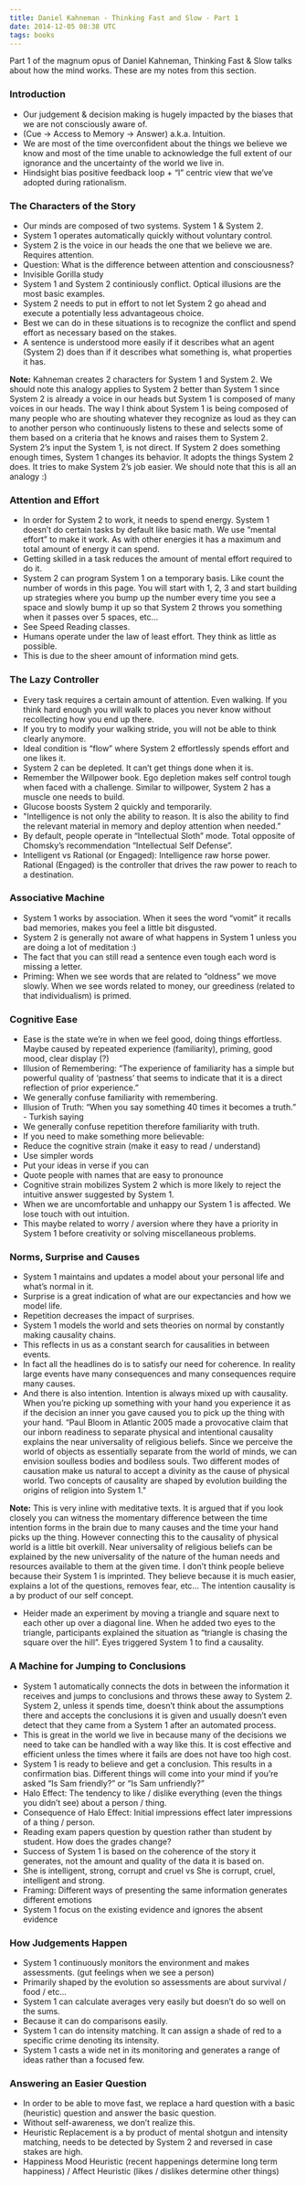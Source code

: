 ```yaml
---
title: Daniel Kahneman - Thinking Fast and Slow - Part 1
date: 2014-12-05 08:38 UTC
tags: books
---
```


Part 1 of the magnum opus of Daniel Kahneman, Thinking Fast & Slow talks about how the mind works. These are my notes from this section.

### Introduction

* Our judgement & decision making is hugely impacted by the biases that we are not consciously aware of.
* (Cue -> Access to Memory -> Answer) a.k.a. Intuition.
* We are most of the time overconfident about the things we believe we know and most of the time unable to acknowledge the full extent of our ignorance and the uncertainty of the world we live in.
* Hindsight bias positive feedback loop + “I” centric view that we’ve adopted during rationalism.

### The Characters of the Story

* Our minds are composed of two systems. System 1 & System 2.
* System 1 operates automatically quickly without voluntary control.
* System 2 is the voice in our heads the one that we believe we are. Requires attention.
* Question: What is the difference between attention and consciousness?
* Invisible Gorilla study
* System 1 and System 2 continiously conflict. Optical illusions are the most basic examples.
* System 2 needs to put in effort to not let System 2 go ahead and execute a potentially less advantageous choice.
* Best we can do in these situations is to recognize the conflict and spend effort as necessary based on the stakes.
* A sentence is understood more easily if it describes what an agent (System 2) does than if it describes what something is, what properties it has.

**Note:** Kahneman creates 2 characters for System 1 and System 2. We should note this analogy applies to System 2 better than System 1 since System 2 is already a voice in our heads but System 1 is composed of many voices in our heads. The way I think about System 1 is being composed of many people who are shouting whatever they recognize as loud as they can to another person who continuously listens to these and selects some of them based on a criteria that he knows and raises them to System 2. System 2’s input the System 1, is not direct. If System 2 does something enough times, System 1 changes its behavior. It adopts the things System 2 does. It tries to make System 2’s job easier. We should note that this is all an analogy :)

### Attention and Effort

* In order for System 2 to work, it needs to spend energy. System 1 doesn’t do certain tasks by default like basic math. We use “mental effort” to make it work. As with other energies it has a maximum and total amount of energy it can spend.
* Getting skilled in a task reduces the amount of mental effort required to do it.
* System 2 can program System 1 on a temporary basis. Like count the number of words in this page. You will start with 1, 2, 3 and start building up strategies where you bump up the number every time you see a space and slowly bump it up so that System 2 throws you something when it passes over 5 spaces, etc…
* See Speed Reading classes.
* Humans operate under the law of least effort. They think as little as possible.
* This is due to the sheer amount of information mind gets.

### The Lazy Controller

* Every task requires a certain amount of attention. Even walking. If you think hard enough you will walk to places you never know without recollecting how you end up there.
* If you try to modify your walking stride, you will not be able to think clearly anymore.
* Ideal condition is “flow” where System 2 effortlessly spends effort and one likes it.
* System 2 can be depleted. It can’t get things done when it is.
* Remember the Willpower book. Ego depletion makes self control tough when faced with a challenge. Similar to willpower, System 2 has a muscle one needs to build.
* Glucose boosts System 2 quickly and temporarily.
* "Intelligence is not only the ability to reason. It is also the ability to find the relevant material in memory and deploy attention when needed.”
* By default, people operate in “Intellectual Sloth” mode. Total opposite of Chomsky’s recommendation “Intellectual Self Defense”.
* Intelligent vs Rational (or Engaged): Intelligence raw horse power. Rational (Engaged) is the controller that drives the raw power to reach to a destination.

### Associative Machine

* System 1 works by association. When it sees the word “vomit” it recalls bad memories, makes you feel a little bit disgusted.
* System 2 is generally not aware of what happens in System 1 unless you are doing a lot of meditation :)
* The fact that you can still read a sentence even tough each word is missing a letter.
* Priming: When we see words that are related to “oldness” we move slowly. When we see words related to money, our greediness (related to that individualism) is primed.

### Cognitive Ease

* Ease is the state we’re in when we feel good, doing things effortless. Maybe caused by repeated experience (familiarity), priming, good mood, clear display (?)
* Illusion of Remembering: “The experience of familiarity has a simple but powerful quality of ‘pastness’ that seems to indicate that it is a direct reflection of prior experience.”
* We generally confuse familiarity with remembering.
* Illusion of Truth: “When you say something 40 times it becomes a truth.” - Turkish saying
* We generally confuse repetition therefore familiarity with truth.
* If you need to make something more believable:
* Reduce the cognitive strain (make it easy to read / understand)
* Use simpler words
* Put your ideas in verse if you can
* Quote people with names that are easy to pronounce
* Cognitive strain mobilizes System 2 which is more likely to reject the intuitive answer suggested by System 1.
* When we are uncomfortable and unhappy our System 1 is affected. We lose touch with out intuition.
* This maybe related to worry / aversion where they have a priority in System 1 before creativity or solving miscellaneous problems.

### Norms, Surprise and Causes

* System 1 maintains and updates a model about your personal life and what’s normal in it.
* Surprise is a great indication of what are our expectancies and how we model life.
* Repetition decreases the impact of surprises.
* System 1 models the world and sets theories on normal by constantly making causality chains.
* This reflects in us as a constant search for causalities in between events.
* In fact all the headlines do is to satisfy our need for coherence. In reality large events have many consequences and many consequences require many causes.
* And there is also intention. Intention is always mixed up with causality. When you’re picking up something with your hand you experience it as if the decision an inner you gave caused you to pick up the thing with your hand. “Paul Bloom in Atlantic 2005 made a provocative claim that our inborn readiness to separate physical and intentional causality explains the near universality of religious beliefs. Since we perceive the world of objects as essentially separate from the world of minds, we can envision soulless bodies and bodiless souls. Two different modes of causation make us natural to accept a divinity as the cause of physical world. Two concepts of causality are shaped by evolution building the origins of religion into System 1."

**Note:** This is very inline with meditative texts. It is argued that if you look closely you can witness the momentary difference between the time intention forms in the brain due to many causes and the time your hand picks up the thing. However connecting this to the causality of physical world is a little bit overkill. Near universality of religious beliefs can be explained by the new universality of the nature of the human needs and resources available to them at the given time. I don’t think people believe because their System 1 is imprinted. They believe because it is much easier, explains a lot of the questions, removes fear, etc… The intention causality is a by product of our self concept.

* Heider made an experiment by moving a triangle and square next to each other up over a diagonal line. When he added two eyes to the triangle, participants explained the situation as “triangle is chasing the square over the hill”. Eyes triggered System 1 to find a causality.

### A Machine for Jumping to Conclusions

* System 1 automatically connects the dots in between the information it receives and jumps to conclusions and throws these away to System 2. System 2, unless it spends time, doesn’t think about the assumptions there and accepts the conclusions it is given and usually doesn’t even detect that they came from a System 1 after an automated process.
* This is great in the world we live in because many of the decisions we need to take can be handled with a way like this. It is cost effective and efficient unless the times where it fails are does not have too high cost.
* System 1 is ready to believe and get a conclusion. This results in a confirmation bias. Different things will come into your mind if you’re asked “Is Sam friendly?” or “Is Sam unfriendly?”
* Halo Effect: The tendency to like / dislike everything (even the things you didn’t see) about a person / thing.
* Consequence of Halo Effect: Initial impressions effect later impressions of a thing / person.
* Reading exam papers question by question rather than student by student. How does the grades change?
* Success of System 1 is based on the coherence of the story it generates, not the amount and quality of the data it is based on.
* She is intelligent, strong, corrupt and cruel vs She is corrupt, cruel, intelligent and strong.
* Framing: Different ways of presenting the same information generates different emotions
* System 1 focus on the existing evidence and ignores the absent evidence

### How Judgements Happen

* System 1 continuously monitors the environment and makes assessments. (gut feelings when we see a person)
* Primarily shaped by the evolution so assessments are about survival / food / etc...
* System 1 can calculate averages very easily but doesn’t do so well on the sums.
* Because it can do comparisons easily.
* System 1 can do intensity matching. It can assign a shade of red to a specific crime denoting its intensity.
* System 1 casts a wide net in its monitoring and generates a range of ideas rather than a focused few.

### Answering an Easier Question

* In order to be able to move fast, we replace a hard question with a basic (heuristic) question and answer the basic question.
* Without self-awareness, we don’t realize this.
* Heuristic Replacement is a by product of mental shotgun and intensity matching, needs to be detected by System 2 and reversed in case stakes are high.
* Happiness Mood Heuristic (recent happenings determine long term happiness) / Affect Heuristic (likes / dislikes determine other things)
